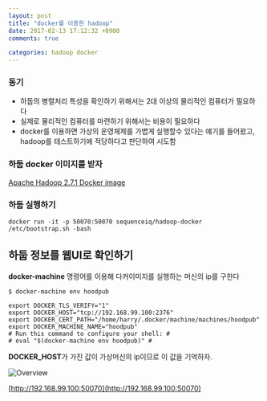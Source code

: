 ```yaml
---
layout: post
title: "docker를 이용한 hadoop"
date: 2017-02-13 17:12:32 +0900
comments: true

categories: hadoop docker
---
```


### 동기
* 하둡의 병렬처리 특성을 확인하기 위해서는 2대 이상의 물리적인 컴퓨터가 필요하다
* 실제로 물리적인 컴퓨터를 마련하기 위해서는 비용이 필요하다
* docker를 이용하면 가상의 운영체제를 가볍게 실행할수 있다는 얘기를 들어왔고, hadoop를 테스트하기에 적당하다고 판단하여 시도함


### 하둡 docker 이미지를 받자
[Apache Hadoop 2.7.1 Docker image](https://github.com/sequenceiq/hadoop-docker)


### 하둡 실행하기
`
docker run -it -p 50070:50070 sequenceiq/hadoop-docker /etc/bootstrap.sh -bash
`

## 하둡 정보를 웹UI로 확인하기
**docker-machine** 명령어를 이용해 다커이미지를 실행하는 머신의 ip를 구한다
```
$ docker-machine env hoodpub

export DOCKER_TLS_VERIFY="1"
export DOCKER_HOST="tcp://192.168.99.100:2376"
export DOCKER_CERT_PATH="/home/harry/.docker/machine/machines/hoodpub"
export DOCKER_MACHINE_NAME="hoodpub"
# Run this command to configure your shell: #
# eval "$(docker-machine env hoodpub)" #

```
**DOCKER_HOST**가 가진 값이 가상머신의 ip이므로 이 값을 기억하자.

![Overview](/images/hadoop-overview.png)

[http://192.168.99.100:50070](http://192.168.99.100:50070)


